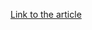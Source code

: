 [Link to the article](https://www.akamai.com/blog/security/2024/aug/2024-akamai-named-a-leader-in-the-forrester-wave)
